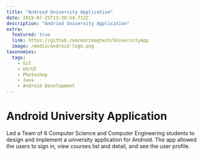 ```yaml
---
title: "Android University Application"
date: 2019-07-25T13:30:54.712Z
description: "Andriod University Application"
extra:
  featured: true
  link: https://github.com/marzoogtech/UniversityApp
  image: /media/android-logo.png
taxonomies:
  tags:
    - Git
    - UX/UI
    - Photoshop
    - Java
    - Android Development
---
```

# Android University Application

Led a Team of 6 Computer Science and Computer Engineering students to design and implement a university application for Android. The app allowed the users to sign in, view courses list and detail, and see the user profile.
